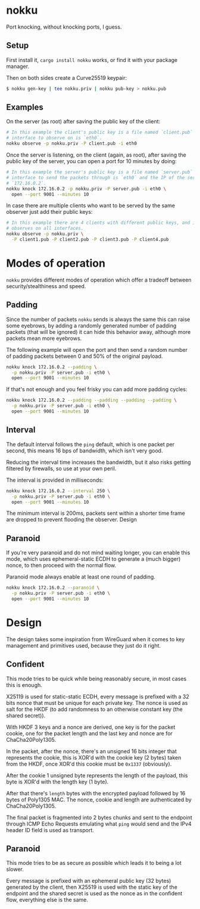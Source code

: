 nokku
=====
Port knocking, without knocking ports, I guess.

Setup
-----
First install it, `cargo install nokku` works, or find it with your package
manager.

Then on both sides create a Curve25519 keypair:
```bash
$ nokku gen-key | tee nokku.priv | nokku pub-key > nokku.pub
```

Examples
--------
On the server (as root) after saving the public key of the client:
```bash
# In this example the client's public key is a file named `client.pub` and the
# interface to observe on is `eth0`.
nokku observe -p nokku.priv -P client.pub -i eth0
```

Once the server is listening, on the client (again, as root), after saving the
public key of the server, you can open a port for 10 minutes by doing:
```bash
# In this example the server's public key is a file named `server.pub` and the
# interface to send the packets through is `eth0` and the IP of the server is
# `172.16.0.2`.
nokku knock 172.16.0.2 -p nokku.priv -P server.pub -i eth0 \
  open --port 9001 --minutes 10
```

In case there are multiple clients who want to be served by the same observer
just add their public keys:

```bash
# In this example there are 4 clients with different public keys, and it
# observes on all interfaces.
nokku observe -p nokku.priv \
  -P client1.pub -P client2.pub -P client3.pub -P client4.pub 
```

Modes of operation
==================
`nokku` provides different modes of operation which offer a tradeoff between
security/stealthiness and speed.

Padding
-------
Since the number of packets `nokku` sends is always the same this can raise
some eyebrows, by adding a randomly generated number of padding packets (that
will be ignored) it can hide this behavior away, although more packets mean
more eyebrows.

The following example will open the port and then send a random number of
padding packets between 0 and 50% of the original payload.

```bash
nokku knock 172.16.0.2 --padding \
  -p nokku.priv -P server.pub -i eth0 \
  open --port 9001 --minutes 10
```

If that's not enough and you feel frisky you can add more padding cycles:

```bash
nokku knock 172.16.0.2 --padding --padding --padding --padding \
  -p nokku.priv -P server.pub -i eth0 \
  open --port 9001 --minutes 10
```

Interval
--------
The default interval follows the `ping` default, which is one packet per second,
this means 16 bps of bandwidth, which isn't very good.

Reducing the interval time increases the bandwidth, but it also risks getting
filtered by firewalls, so use at your own peril.

The interval is provided in milliseconds:
```bash
nokku knock 172.16.0.2 --interval 250 \
  -p nokku.priv -P server.pub -i eth0 \
  open --port 9001 --minutes 10
```

The minimum interval is 200ms, packets sent within a shorter time frame are
dropped to prevent flooding the observer.  Design

Paranoid
--------
If you're very paranoid and do not mind waiting longer, you can enable this
mode, which uses ephemeral-static ECDH to generate a (much bigger) nonce, to
then proceed with the normal flow.

Paranoid mode always enable at least one round of padding.

```bash
nokku knock 172.16.0.2 --paranoid \
  -p nokku.priv -P server.pub -i eth0 \
  open --port 9001 --minutes 10
```

Design
======
The design takes some inspiration from WireGuard when it comes to key
management and primitives used, because they just do it right.

Confident
---------
This mode tries to be quick while being reasonably secure, in most cases this
is enough.

X25119 is used for static-static ECDH, every message is prefixed with a 32 bits
nonce that must be unique for each private key. The nonce is used as salt for
the HKDF (to add randomness to an otherwise constant key (the shared secret)).

With HKDF 3 keys and a nonce are derived, one key is for the packet cookie, one
for the packet length and the last key and nonce are for ChaCha20Poly1305.

In the packet, after the nonce, there's an unsigned 16 bits integer that
represents the cookie, this is XOR'd with the cookie key (2 bytes) taken from
the HKDF, once XOR'd this cookie must be `0x1337` (obviously).

After the cookie 1 unsigned byte represents the length of the payload, this
byte is XOR'd with the length key (1 byte).

After that there's `length` bytes with the encrypted payload followed by 16
bytes of Poly1305 MAC. The nonce, cookie and length are authenticated by
ChaCha20Poly1305.

The final packet is fragmented into 2 bytes chunks and sent to the endpoint
through ICMP Echo Requests emulating what `ping` would send and the IPv4 header
ID field is used as transport.

Paranoid
--------
This mode tries to be as secure as possible which leads it to being a lot
slower.

Every message is prefixed with an ephemeral public key (32 bytes) generated by
the client, then X25519 is used with the static key of the endpoint and the
shared secret is used as the nonce as in the confident flow, everything else is
the same.
